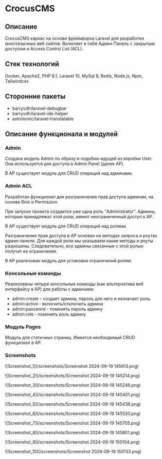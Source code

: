 # CrocusCMS

## Описание

CrocusCMS каркас на основе фреймворка Laravel для разработки многоязычных веб сайтов. Включает в себя Админ Панель с закрытым доступом и Access Control List (ACL).

## Стек технологий

Docker, Apache2, PHP 8.1, Laravel 10, MySql 8, Redis, Node.js, Npm, Tailwindcss

## Сторонние пакеты

* barryvdh/laravel-debugbar
* barryvdh/laravel-ide-helper
* astrotomic/laravel-translatable

## Описание функционала и модулей

### Admin

Создана модель Admin по образу и подобию идущей из коробки User. 
Она используется для доступа в Admin Panel (далее AP).

В AP существует модуль для CRUD операций над админами.

### Admin ACL

Разработан функционал для разграничения прав доступа админам, на основе Role и Permission. 

При запуске проекта создается уже одна роль "Administrator". 
Админы, которые принадлежат этой роли, имеют неограниченный доступ к AP.

В AP существует модуль для CRUD операций над ролями. 

Разграничение прав доступа в AP основан на методах запроса и роутах админ панели. 
Для каждой роли мы указываем какие методы и роуты разрешены. 
Следовательно, все админы связанные с этой ролью получат ее ограничения.

В AP реализован модуль для установки ограничений ролям.

### Консольные команды

Реализованы четыре консольные команды (как альтернатива веб интерфейсу в АР) для работы с админами:

* admin:create - создает админа, пароль для него и назначает роль
* admin:active - включить/отключить админа
* admin:password - поменять пароль админу
* admin:role - поменять роль админу

### Модуль Pages

Модуль для статичных страниц. 
Имеется необходимый CRUD функционал в AP.

### Screenshots

![Screenshot_1](/screenshots/Screenshot 2024-09-19 145913.png)

![Screenshot_2](/screenshots/Screenshot 2024-09-19 145214.png)

![Screenshot_3](/screenshots/Screenshot 2024-09-19 145246.png)

![Screenshot_4](/screenshots/Screenshot 2024-09-19 145401.png)

![Screenshot_5](/screenshots/Screenshot 2024-09-19 145438.png)

![Screenshot_6](/screenshots/Screenshot 2024-09-19 145520.png)

![Screenshot_7](/screenshots/Screenshot 2024-09-19 145705.png)

![Screenshot_8](/screenshots/Screenshot 2024-09-19 145801.png)

![Screenshot_9](/screenshots/Screenshot 2024-09-19 150104.png)

![Screenshot_10](/screenshots/Screenshot 2024-09-19 150133.png)
